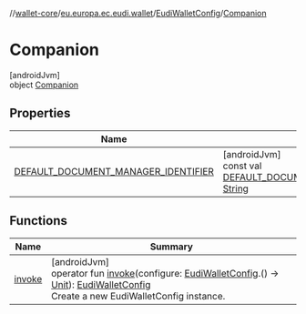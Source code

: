 //[wallet-core](../../../../index.md)/[eu.europa.ec.eudi.wallet](../../index.md)/[EudiWalletConfig](../index.md)/[Companion](index.md)

# Companion

[androidJvm]\
object [Companion](index.md)

## Properties

| Name | Summary |
|---|---|
| [DEFAULT_DOCUMENT_MANAGER_IDENTIFIER](-d-e-f-a-u-l-t_-d-o-c-u-m-e-n-t_-m-a-n-a-g-e-r_-i-d-e-n-t-i-f-i-e-r.md) | [androidJvm]<br>const val [DEFAULT_DOCUMENT_MANAGER_IDENTIFIER](-d-e-f-a-u-l-t_-d-o-c-u-m-e-n-t_-m-a-n-a-g-e-r_-i-d-e-n-t-i-f-i-e-r.md): [String](https://kotlinlang.org/api/latest/jvm/stdlib/kotlin-stdlib/kotlin/-string/index.html) |

## Functions

| Name | Summary |
|---|---|
| [invoke](invoke.md) | [androidJvm]<br>operator fun [invoke](invoke.md)(configure: [EudiWalletConfig](../index.md).() -&gt; [Unit](https://kotlinlang.org/api/latest/jvm/stdlib/kotlin-stdlib/kotlin/-unit/index.html)): [EudiWalletConfig](../index.md)<br>Create a new EudiWalletConfig instance. |
